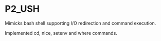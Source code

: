 # P2_USH

Mimicks bash shell supporting I/O redirection and command execution.

Implemented cd, nice, setenv and where commands.
